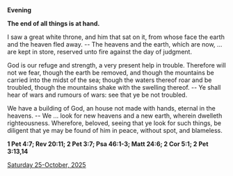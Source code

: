**Evening**

**The end of all things is at hand.**
 
I saw a great white throne, and him that sat on it, from whose face the earth and the heaven fled away. -- The heavens and the earth, which are now, ... are kept in store, reserved unto fire against the day of judgment.
 
God is our refuge and strength, a very present help in trouble. Therefore will not we fear, though the earth be removed, and though the mountains be carried into the midst of the sea; though the waters thereof roar and be troubled, though the mountains shake with the swelling thereof. -- Ye shall hear of wars and rumours of wars: see that ye be not troubled.
 
We have a building of God, an house not made with hands, eternal in the heavens. -- We ... look for new heavens and a new earth, wherein dwelleth righteousness. Wherefore, beloved, seeing that ye look for such things, be diligent that ye may be found of him in peace, without spot, and blameless.  

**1 Pet 4:7; Rev 20:11; 2 Pet 3:7; Psa 46:1-3; Matt 24:6; 2 Cor 5:1; 2 Pet 3:13,14**

[Saturday 25-October, 2025](https://t.me/daily_light)

